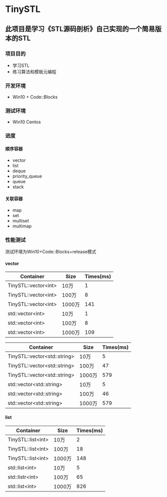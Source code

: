 # TinySTL
此项目是学习《STL源码剖析》自己实现的一个简易版本的STL
---------
### 项目目的
- 学习STL
- 练习算法和模板元编程
### 开发环境
- Win10 + Code::Blocks
### 测试环境
- Win10 Centos
### 进度
#### 顺序容器
- vector
- list 
- deque
- priority_queue
- queue
- stack

#### 关联容器
- map
- set
- multiset
- multimap
### 性能测试
测试环境为Win10+Code::Blocks+release模式
#### vector
|Container|Size|Times(ms)|
|-----|----------|-----|
|TinySTL::vector&lt;int>|10万|1|
 |TinySTL::vector&lt;int>|100万|8|
 |TinySTL::vector&lt;int>|1000万|141|
 |std::vector&lt;int>|10万|1|
 |std::vector&lt;int>|100万|8|
 |std::vector&lt;int>|1000万|109|
 
 |Container|Size|Times(ms)|
 |--------|------|-----|
 TinySTL::vector&lt;std::string>|10万|5|
 TinySTL::vector&lt;std::string>|100万|47|
 TinySTL::vector&lt;std::string>|1000万|579|
 |std::vector&lt;std::string>|10万|5|
 |std::vector&lt;std::string>|100万|46|
 |std::vector&lt;std::string>|1000万|579|
 
 #### list
|Container|Size|Times(ms)|
|-----|----------|-----|
|TinySTL::list&lt;int>|10万|2|
 |TinySTL::list&lt;int>|100万|18|
 |TinySTL::list&lt;int>|1000万|148|
 |std::list&lt;int>|10万|5|
 |std::listr&lt;int>|100万|65|
 |std::list&lt;int>|1000万|826|
 

